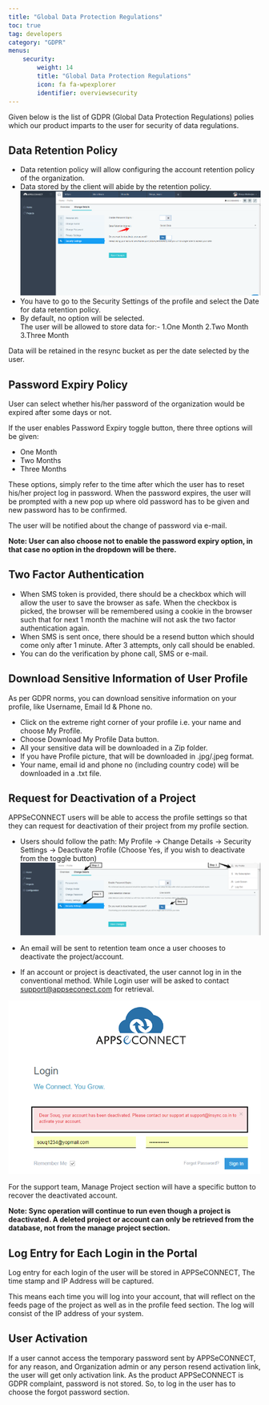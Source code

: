 ```yaml
---
title: "Global Data Protection Regulations"
toc: true
tag: developers
category: "GDPR"
menus: 
    security:
        weight: 14
        title: "Global Data Protection Regulations"
        icon: fa fa-wpexplorer
        identifier: overviewsecurity
---
```


Given below is the list of GDPR (Global Data Protection Regulations) polies which  our product imparts to the user
for security of data regulations.

## Data Retention Policy

* Data retention policy will allow configuring the account retention policy of the organization.   
* Data stored by the client will abide by the retention policy.    
![Data Retention](../../staticfiles/security/media/data-retention.jpg)  
* You have to go to the Security Settings of the profile and select the Date for data retention policy.
* By default, no option will be selected.   
The user will be allowed to store data for:- 
        1.One Month
        2.Two Month
        3.Three Month

Data will be retained in the resync bucket as per the date selected by the user.
## Password Expiry Policy

User can select whether his/her password of the organization would be expired after some days or not. 

If the user enables Password Expiry toggle button, there three options will be given:
* One Month
* Two Months
* Three Months

These options, simply refer to the time after which the user has to reset his/her project log in password.
When the password expires, the user will be prompted with a new pop up where old password has to be given and new password has to be confirmed.

The user will be notified about the change of password via e-mail.

**Note: User can also choose not to enable the password expiry option, in that case no option in the dropdown will be there.**

## Two Factor Authentication

* When SMS token is provided, there should be a checkbox which will allow the user to save the browser as safe. When the checkbox is picked, the browser will be remembered using a cookie in the browser such that for next 1 month the machine will not ask the two factor authentication again.
* When SMS is sent once, there should be a resend button which should come only after 1 minute. After 3 attempts, only call should be enabled.
* You can do the verification by phone call, SMS or e-mail.

## Download Sensitive Information of User Profile

As per GDPR norms, you can download sensitive information on your profile, like Username, Email Id & Phone no.

* Click on the extreme right corner of your profile i.e. your name and choose My Profile.
* Choose Download My Profile Data button.
* All your sensitive data will be downloaded in a Zip folder.
* If you have Profile picture, that will be downloaded in .jpg/.jpeg format.
* Your name, email id and phone no (including country code) will be downloaded in a .txt file.

## Request for Deactivation of a Project

APPSeCONNECT users will be able to access the profile settings so that they can request for deactivation of their project from my profile section.
* Users should follow the path: My Profile -> Change Details -> Security Settings -> Deactivate Profile (Choose Yes, if you wish to deactivate from the toggle button)
![Request Deactivation](../../staticfiles/security/media/request-deactivation.png)  
* An email will be sent to retention team once a user chooses to deactivate the project/account.

* If an account or project is deactivated, the user cannot log in in the conventional method. While Login user will be asked to contact support@appseconect.com for retrieval.

![Request Deactivation2](../../staticfiles/security/media/request-deactivation2.png)  

For the support team, Manage Project section will have a specific button to recover the deactivated account.


**Note: Sync operation will continue to run even though a project is deactivated. 
A deleted project or account can only be retrieved from the database, not from 
the manage project section.**

## Log Entry for Each Login in the Portal


Log entry for each login of the user will be stored in APPSeCONNECT, The time stamp and IP Address will be captured.

This means each time you will log into your account, that will reflect on the feeds page of the project as well as in the profile feed section.
The log will consist of the IP address of your system.

## User Activation

If a user cannot access the temporary password sent by APPSeCONNECT, for any reason, and Organization admin or
any person resend activation link, the user will get only activation link. As the product APPSeCONNECT is GDPR
complaint, password is not stored. So, to log in the user has to choose the forgot password section.





